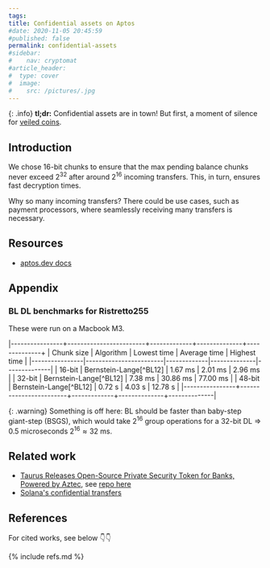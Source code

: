 ```yaml
---
tags:
title: Confidential assets on Aptos
#date: 2020-11-05 20:45:59
#published: false
permalink: confidential-assets
#sidebar:
#    nav: cryptomat
#article_header:
#  type: cover
#  image:
#    src: /pictures/.jpg
---
```


{: .info}
**tl;dr:** Confidential assets are in town! But first, a moment of silence for [veiled coins](https://github.com/aptos-labs/aptos-core/pull/3444).

<!--more-->

<!-- Here you can define LaTeX macros -->
<div style="display: none;">$
$</div> <!-- $ -->

## Introduction

We chose 16-bit chunks to ensure that the max pending balance chunks never exceed $2^{32}$ after around $2^{16}$ incoming transfers.
This, in turn, ensures fast decryption times.

Why so many incoming transfers?
There could be use cases, such as payment processors, where seamlessly receiving many transfers is necessary.

## Resources

 - [aptos.dev docs](https://aptos.dev/build/smart-contracts/confidential-asset)

## Appendix

### BL DL benchmarks for Ristretto255

These were run on a Macbook M3.

|----------------+------------------------+-------------+--------------+--------------+
| Chunk size     | Algorithm              | Lowest time | Average time | Highest time |
|----------------|------------------------|-------------|--------------|--------------|
| 16-bit         | Bernstein-Lange[^BL12] | 1.67 ms     | 2.01 ms      | 2.96 ms      |
| 32-bit         | Bernstein-Lange[^BL12] | 7.38 ms     | 30.86 ms     | 77.00 ms     |
| 48-bit         | Bernstein-Lange[^BL12] | 0.72 s      | 4.03 s       | 12.78 s      |
|----------------+------------------------+-------------+--------------+--------------|

{: .warning}
Something is off here: BL should be faster than baby-step giant-step (BSGS), which would take $2^{16}$ group operations for a 32-bit DL $\Rightarrow$ 0.5 microseconds $2^{16} \approx 32$ ms.

## Related work

 - [Taurus Releases Open-Source Private Security Token for Banks, Powered by Aztec](https://www.taurushq.com/blog/taurus-releases-open-source-private-security-token-for-banks-powered-by-aztec/), see [repo here](https://github.com/taurushq-io/private-CMTAT-aztec?tab=readme-ov-file)
 - [Solana's confidential transfers](https://solana.com/docs/tokens/extensions/confidential-transfer)

## References

For cited works, see below 👇👇

{% include refs.md %}
